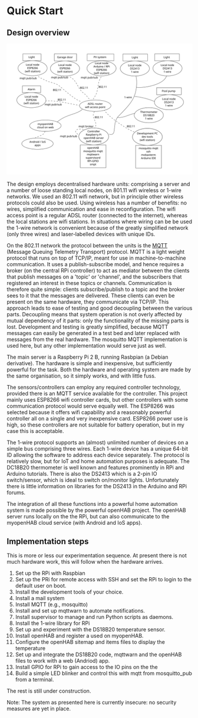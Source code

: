 # Quick Start


## Design overview
![blockdiagram01.svg](images/concept-diagram.svg)

The design employs decentralised hardware units: comprising a server and a number of loose standing local nodes, on 801.11 wifi wireless or 1-wire networks.  We used an 802.11 wifi network, but in principle other wireless protocols could also be used.  Using wireless has a number of benefits: no wires, simplified communication and ease in reconfiguration.  The wifi access point is a regular ADSL router (connected to the internet), whereas the local stations are wifi stations. In situations where wiring can be be used the 1-wire network is convenient because of the greatly simplified network (only three wires) and laser-labelled devices with unique IDs.

On the 802.11 network the protocol between the units is the [MQTT](http://mqtt.org/) (Message Queuing Telemetry Transport) protocol.  MQTT is a light weight protocol that runs on top of TCP/IP, meant for use in machine-to-machine communication.  It uses a publish-subscribe model, and hence requires a broker (on the central RPi controller) to act as mediator between the clients that publish messages on a 'topic' or 'channel', and the subscribers that registered an interest in these topics or channels.  Communication is therefore quite simple: clients subscribe/publish to a topic and the broker sees to it that the messages are delivered.  These clients can even be present on the same hardware, they communicate via TCP/IP.  This approach leads to ease of testing and good decoupling between the various parts. Decoupling means that system operation is not overly affected by mutual dependency of it parts: only the functionality of the missing parts is lost. Development and testing is greatly simplified, because MQTT messages can easily be generated in a test bed and later replaced with messages from the real hardware. The mosquitto MQTT implementation is used here, but any other implementation would serve just as well.

The main server is a Raspberry Pi 2 B, running Rasbpian (a Debian derivative). The hardware is simple and inexpensive, but sufficiently powerful for the task.  Both the hardware and operating system are made by the same organisation, so it simply works, and with little fuss.

The sensors/controllers can employ any required controller technology, provided there is an MQTT service available for the controller.  This project mainly uses ESP8266 wifi controller cards, but other controllers with some communication protocol would serve equally well.  The ESP8266 was selected because it offers wifi capability and a reasonably powerful controller all on a single and very inexpensive card.  ESP8266 power use is high, so these controllers are not suitable for battery operation, but in my case this is acceptable.

The 1-wire protocol supports an (almost) unlimited number of devices on a simple bus comprising three wires.  Each 1-wire device has a unique 64-bit ID allowing the software to address each device separately.  The protocol is relatively slow, but for IoT and home automation purposes is adequate.  The DC18B20 thermometer is well known and features prominently in RPi and Arduino tutorials. There is also the DS2413 which is a 2-pin IO switch/sensor, which is ideal to switch on/monitor lights.  Unfortunately there is little information on libraries for the DS2413 in the Arduino and RPi forums.

The integration of all these functions into a powerful home automation system is made possible by the powerful openHAB project. The openHAB server runs locally on the the RPi, but can also communicate  to the myopenHAB cloud service (with Android and IoS apps). 

## Implementation steps

This is more or less our experimentation sequence. At present there is not much hardware work, this will follow when the hardware arrives.

1. Set up the RPi with Raspbian
1. Set up the PRi for remote access with SSH and set the RPi to login to the default user on boot.
1. Install the development tools of your choice.
1. Install a mail system
1. Install MQTT (e.g., mosquitto)
1. Install and set up mqttwarn to automate notifications.
1. Install supervisor to manage and run Python scripts as daemons.
1. Install the 1-wire library for RPi
1. Set up and experiment with the DS18B20 temperature sensor.
1. Install openHAB and register a used on myopenHAB.
1. Configure the openHAB sitemap and items files to display the temperature
1. Set up and integrate the DS18B20 code, mqttwarn and the openHAB files to work with a web (Andriod) app.
1. Install GPIO for RPi to gain access to the IO pins on the the 
1. Build a simple LED blinker and control this with mqtt from mosquitto_pub from a terminal.


The rest is still under construction.

Note: The system as presented here is currently insecure: no security measures are yet in place.  
